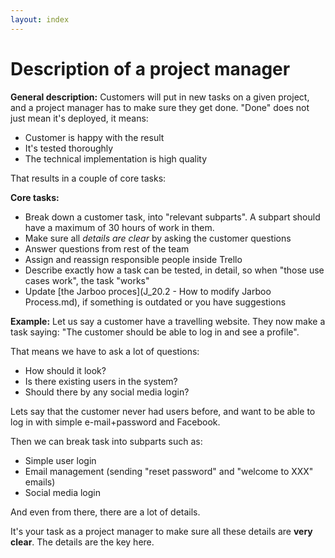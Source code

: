 ```yaml
---
layout: index
---
```



Description of a project manager
================================

**General description:**
Customers will put in new tasks on a given project, and a project manager has to make sure they get done. "Done" does not just mean it's deployed, it means:

- Customer is happy with the result
- It's tested thoroughly
- The technical implementation is high quality

That results in a couple of core tasks:

**Core tasks:**

- Break down a customer task, into "relevant subparts". A subpart should have a maximum of 30 hours of work in them. 
- Make sure all *details are clear* by asking the customer questions
- Answer questions from rest of the team
- Assign and reassign responsible people inside Trello
- Describe exactly how a task can be tested, in detail, so when "those use cases work", the task "works"
- Update [the Jarboo proces](J_20.2 - How to modify Jarboo Process.md), if something is outdated or you have suggestions

**Example:**
Let us say a customer have a travelling website. They now make a task saying: "The customer should be able to log in and see a profile". 

That means we have to ask a lot of questions:
- How should it look?
- Is there existing users in the system?
- Should there by any social media login?

Lets say that the customer never had users before, and want to be able to log in with simple e-mail+password and Facebook.

Then we can break task into subparts such as:
- Simple user login
- Email management (sending "reset password" and "welcome to XXX" emails)
- Social media login

And even from there, there are a lot of details.

It's your task as a project manager to make sure all these details are **very clear**. The details are the key here.